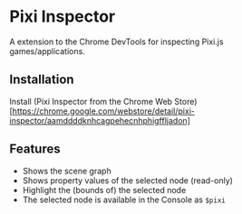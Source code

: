 # Pixi Inspector

A extension to the Chrome DevTools for inspecting Pixi.js games/applications.

## Installation

Install (Pixi Inspector from the Chrome Web Store)[https://chrome.google.com/webstore/detail/pixi-inspector/aamddddknhcagpehecnhphigffljadon]

## Features

* Shows the scene graph 
* Shows property values of the selected node (read-only)
* Highlight the (bounds of) the selected node
* The selected node is available in the Console as `$pixi`

